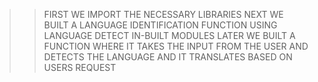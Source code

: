 >> FIRST WE IMPORT THE NECESSARY LIBRARIES
>> NEXT WE BUILT A LANGUAGE IDENTIFICATION FUNCTION USING LANGUAGE DETECT IN-BUILT MODULES
>> LATER WE BUILT A FUNCTION WHERE IT TAKES THE INPUT FROM THE USER AND DETECTS THE LANGUAGE AND IT TRANSLATES BASED ON USERS REQUEST
